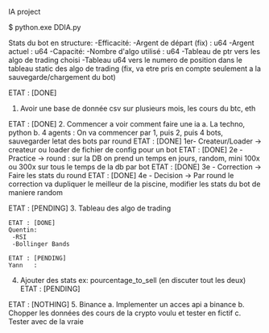 IA project

$ python.exe DDIA.py


Stats du bot en structure:
    -Efficacité:
    -Argent de départ (fix) : u64
    -Argent actuel : u64
    -Capacité:
                -Nombre d'algo utilisé : u64
                -Tableau de ptr vers les algo de trading choisi
                -Tableau u64 vers le numero de position dans le tableau static des algo de trading (fix, va etre pris en compte seulement a la sauvegarde/chargement du bot)


ETAT : [DONE]
1. Avoir une base de donnée csv sur plusieurs mois, les cours du btc, eth

ETAT : [DONE]
2. Commencer a voir comment faire une ia
    a. La techno, python
    b. 4 agents :
        On va commencer par 1, puis 2, puis 4 bots, sauvegarder letat des bots par round
            ETAT : [DONE]
            1er- Createur/Loader -> createur ou loader de fichier de config pour un bot
            ETAT : [DONE]
            2e - Practice        -> round : sur la DB on prend un temps en jours, random, mini 100x ou 300x sur tous le temps de la db par bot
            ETAT : [DONE]
            3e - Correction      -> Faire les stats du round
            ETAT : [DONE]
            4e - Decision        -> Par round le correction va dupliquer le meilleur de la piscine, modifier les stats du bot de maniere random


ETAT : [PENDING]
3. Tableau des algo de trading 

    ETAT : [DONE]
    Quentin:
     -RSI
     -Bollinger Bands

    ETAT : [PENDING]
    Yann   :

4. Ajouter des stats
        ex: pourcentage_to_sell
    (en discuter tout les deux)
    ETAT :  [PENDING]

ETAT : [NOTHING]
5. Binance
    a. Implementer un acces api a binance
    b. Chopper les données des cours de la crypto voulu et tester en fictif
    c. Tester avec de la vraie

